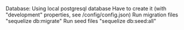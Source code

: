 Database: 
Using local postgresql database
Have to create it (with "development" properties, see /config/config.json)
Run migration files "sequelize db:migrate"
Run seed files "sequelize db:seed:all"